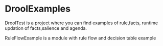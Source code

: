 # DroolExamples

DroolTest is a project where you can find examples of rule,facts, runtime updation of facts,salience and agenda.

RuleFlowExample is a module with rule flow and decision table example
